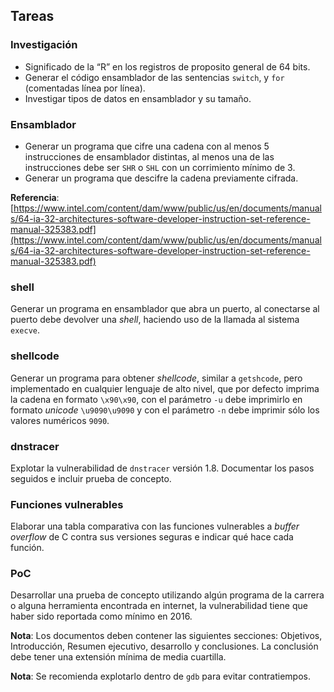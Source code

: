 ## Tareas

### Investigación
+ Significado de la “R” en los registros de proposito general  de 64 bits.
+ Generar el código ensamblador de las sentencias `switch`,  y `for` (comentadas línea por línea).
+ Investigar tipos de datos en ensamblador y su tamaño.

### Ensamblador
+ Generar un programa que cifre una cadena con al menos  5 instrucciones de ensamblador distintas, al menos una de  las instrucciones debe ser `SHR` o `SHL` con un corrimiento  mínimo de 3.
+ Generar un programa que descifre la cadena previamente  cifrada.

**Referencia**: [https://www.intel.com/content/dam/www/public/us/en/documents/manuals/64-ia-32-architectures-software-developer-instruction-set-reference-manual-325383.pdf](https://www.intel.com/content/dam/www/public/us/en/documents/manuals/64-ia-32-architectures-software-developer-instruction-set-reference-manual-325383.pdf) 

### shell
Generar un programa en ensamblador que abra un puerto, al  conectarse al puerto debe devolver una *shell*, haciendo uso de  la llamada al sistema `execve`.

### shellcode

Generar un programa para obtener *shellcode*, similar a  `getshcode`, pero implementado en cualquier lenguaje de alto nivel, que por defecto imprima la cadena en formato `\x90\x90`, con el parámetro `-u` debe imprimirlo en formato  *unicode* `\u9090\u9090` y con el parámetro `-n` debe imprimir sólo los valores numéricos `9090`.

### dnstracer

Explotar la vulnerabilidad de `dnstracer` versión 1.8. Documentar los pasos seguidos e incluir prueba de concepto. 

### Funciones vulnerables

Elaborar una tabla comparativa con las funciones vulnerables a *buffer overflow* de C contra sus versiones seguras e indicar qué hace cada función.

### PoC

Desarrollar una prueba de concepto utilizando algún programa de la carrera o alguna herramienta encontrada en internet, la vulnerabilidad tiene que haber sido reportada como mínimo en 2016.

**Nota**: Los documentos deben contener las siguientes secciones: Objetivos, Introducción, Resumen ejecutivo, desarrollo y conclusiones. La conclusión debe tener una extensión mínima de media cuartilla.

**Nota**: Se recomienda explotarlo dentro de `gdb` para evitar contratiempos.
